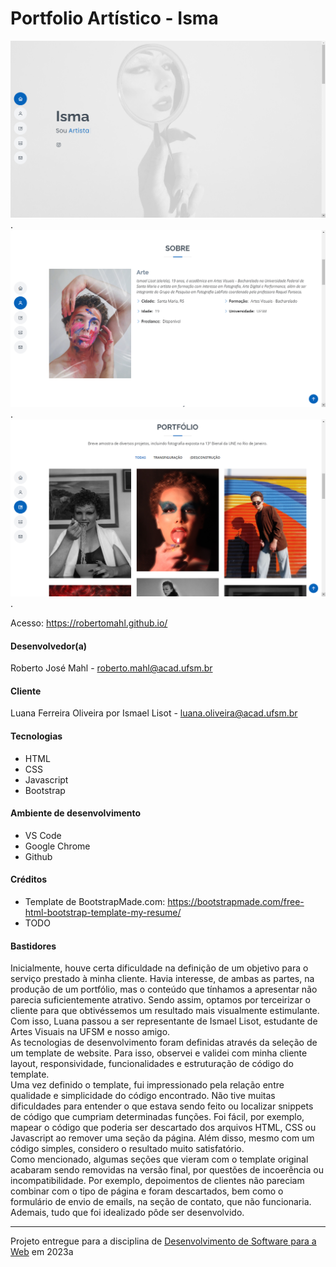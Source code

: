 # Portfolio Artístico - Isma

![Hero Screenshot](assets/img/screenshots/screenshot-1.png "Hero Screenshot").
![About Screenshot](assets/img/screenshots/screenshot-3.png "About Screenshot").
![Portfolio Screenshot](assets/img/screenshots/screenshot-2.png "Portfolio Screenshot").

Acesso: https://robertomahl.github.io/


#### Desenvolvedor(a)
Roberto José Mahl - roberto.mahl@acad.ufsm.br

#### Cliente
Luana Ferreira Oliveira por Ismael Lisot - luana.oliveira@acad.ufsm.br

#### Tecnologias
- HTML
- CSS
- Javascript
- Bootstrap

#### Ambiente de desenvolvimento
- VS Code
- Google Chrome
- Github

#### Créditos
- Template de BootstrapMade.com: https://bootstrapmade.com/free-html-bootstrap-template-my-resume/
- TODO

#### Bastidores
Inicialmente, houve certa dificuldade na definição de um objetivo para o serviço prestado à minha cliente. Havia interesse, de ambas as partes, na produção de um portfólio, mas o conteúdo que tínhamos a apresentar não parecia suficientemente atrativo. Sendo assim, optamos por terceirizar o cliente para que obtivéssemos um resultado mais visualmente estimulante. Com isso, Luana passou a ser representante de Ismael Lisot, estudante de Artes Visuais na UFSM e nosso amigo.  
As tecnologias de desenvolvimento foram definidas através da seleção de um template de website. Para isso, observei e validei com minha cliente layout, responsividade, funcionalidades e estruturação de código do template.  
Uma vez definido o template, fui impressionado pela relação entre qualidade e simplicidade do código encontrado. Não tive muitas dificuldades para entender o que estava sendo feito ou localizar snippets de código que cumpriam determinadas funções. Foi fácil, por exemplo, mapear o código que poderia ser descartado dos arquivos HTML, CSS ou Javascript ao remover uma seção da página. Além disso, mesmo com um código simples, considero o resultado muito satisfatório.  
Como mencionado, algumas seções que vieram com o template original acabaram sendo removidas na versão final, por questões de incoerência ou incompatibilidade. Por exemplo, depoimentos de clientes não pareciam combinar com o tipo de página e foram descartados, bem como o formulário de envio de emails, na seção de contato, que não funcionaria. Ademais, tudo que foi idealizado pôde ser desenvolvido.

---
Projeto entregue para a disciplina de [Desenvolvimento de Software para a Web](http://github.com/andreainfufsm/elc1090-2023a) em 2023a

